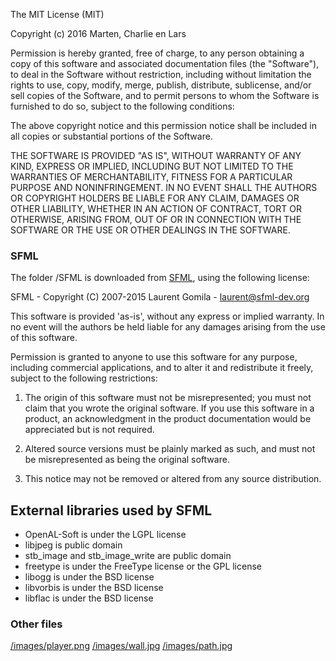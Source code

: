 The MIT License (MIT)

Copyright (c) 2016 Marten, Charlie en Lars

Permission is hereby granted, free of charge, to any person obtaining a copy
of this software and associated documentation files (the "Software"), to deal
in the Software without restriction, including without limitation the rights
to use, copy, modify, merge, publish, distribute, sublicense, and/or sell
copies of the Software, and to permit persons to whom the Software is
furnished to do so, subject to the following conditions:

The above copyright notice and this permission notice shall be included in all
copies or substantial portions of the Software.

THE SOFTWARE IS PROVIDED "AS IS", WITHOUT WARRANTY OF ANY KIND, EXPRESS OR
IMPLIED, INCLUDING BUT NOT LIMITED TO THE WARRANTIES OF MERCHANTABILITY,
FITNESS FOR A PARTICULAR PURPOSE AND NONINFRINGEMENT. IN NO EVENT SHALL THE
AUTHORS OR COPYRIGHT HOLDERS BE LIABLE FOR ANY CLAIM, DAMAGES OR OTHER
LIABILITY, WHETHER IN AN ACTION OF CONTRACT, TORT OR OTHERWISE, ARISING FROM,
OUT OF OR IN CONNECTION WITH THE SOFTWARE OR THE USE OR OTHER DEALINGS IN THE
SOFTWARE.


### SFML ###

The folder /SFML is downloaded from [SFML](sfml-dev.org), using the following license:

  SFML - Copyright (C) 2007-2015 Laurent Gomila - laurent@sfml-dev.org

  This software is provided 'as-is', without any express or
  implied warranty. In no event will the authors be held
  liable for any damages arising from the use of this software.

  Permission is granted to anyone to use this software for any purpose,
  including commercial applications, and to alter it and redistribute
  it freely, subject to the following restrictions:

  1. The origin of this software must not be misrepresented;
     you must not claim that you wrote the original software.
     If you use this software in a product, an acknowledgment
     in the product documentation would be appreciated but
     is not required.

  2. Altered source versions must be plainly marked as such,
     and must not be misrepresented as being the original software.

  3. This notice may not be removed or altered from any
     source distribution.



  External libraries used by SFML
  -------------------------------

  * OpenAL-Soft is under the LGPL license
  * libjpeg is public domain
  * stb_image and stb_image_write are public domain
  * freetype is under the FreeType license or the GPL license
  * libogg is under the BSD license
  * libvorbis is under the BSD license
  * libflac is under the BSD license


### Other files ###

  [/images/player.png](http://kupokaze.deviantart.com/art/Pokemon-Trainer-overworld-sprite-public-562406544)
  [/images/wall.jpg](http://img.aws.ehowcdn.com/intl-50x50/ds-photo/getty/article/117/244/89680640.jpg)
  [/images/path.jpg](http://image.hominter.com/wsphoto/14_03_30/50X50_e06f9a65aa/stone-glass-mosaic-tile-grey-wood-pattern-wall-marble-tiles-backsplash-mosaic-tile-sgs47.jpg)
